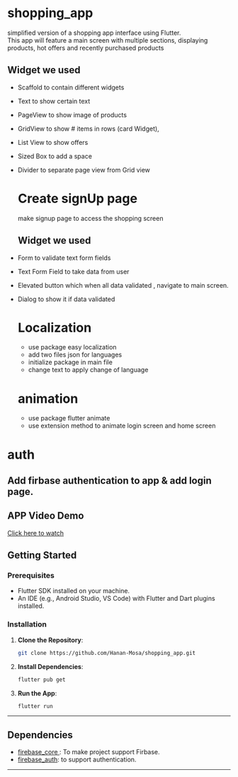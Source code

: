 # shopping_app
simplified version of a shopping app interface using Flutter. </br>
This app will feature a main screen with multiple sections, displaying products, hot offers and recently purchased  products
## Widget we used 
- Scaffold to contain different widgets
- Text to show certain text
- PageView to show image of products
- GridView to show # items in rows (card Widget),
- List View to show offers
- Sized Box to add a space
- Divider to separate page view from Grid view

  #  Create signUp page
  make signup page to access the shopping screen
  ## Widget we used 
- Form to validate text form fields
- Text Form Field to take data from user
- Elevated button which when all data validated , navigate to main screen.
- Dialog to show it if data validated

  # Localization
  - use package easy localization
  - add two files json for languages
  - initialize package in main file
  - change text to apply change of language
  # animation
  - use package flutter animate
  - use extension method to animate login screen and home screen

# auth

Add firbase authentication to app & add login page.
---
## APP Video Demo
[ Click here to watch ](https://github.com/Hanan-Mosa/shopping_app/blob/master/output/firebase_auth%20.webm)

## Getting Started

### Prerequisites

- Flutter SDK installed on your machine.
- An IDE (e.g., Android Studio, VS Code) with Flutter and Dart plugins installed.

### Installation

1. **Clone the Repository**:

   ```bash
   git clone https://github.com/Hanan-Mosa/shopping_app.git
   ```

2. **Install Dependencies**:

   ```bash
   flutter pub get
   ```

3. **Run the App**:

   ```bash
   flutter run
   ```

---

## Dependencies
  
- [firebase_core ](https://pub.dev/packages/firebase_core): To make project support Firbase.
- [firebase_auth](https://pub.dev/packages/firebase_auth): to support authentication.

---
  
  
  
  
